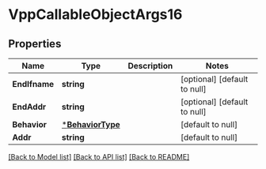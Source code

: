 # VppCallableObjectArgs16

## Properties
Name | Type | Description | Notes
------------ | ------------- | ------------- | -------------
**EndIfname** | **string** |  | [optional] [default to null]
**EndAddr** | **string** |  | [optional] [default to null]
**Behavior** | [***BehaviorType**](BehaviorType.md) |  | [default to null]
**Addr** | **string** |  | [default to null]

[[Back to Model list]](../README.md#documentation-for-models) [[Back to API list]](../README.md#documentation-for-api-endpoints) [[Back to README]](../README.md)

